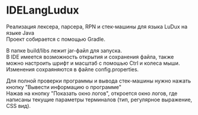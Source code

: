 # IDELangLudux

Реализация лексера, парсера, RPN и стек-машины для языка LuDux на языке Java<br/>
Проект собирается с помощью Gradle.<br/>

В папке build/libs лежит jar-файл для запуска.<br/>
В IDE имеется возможность открытия и сохранения файла, также можно настроить шрифт и масштаб с помошью Ctrl и колеса мыши.<br/>
Изменения сохраяняются в файле config.properties.<br/>

Для полной проверки программы и вывода стек-машины нужно нажать кнопку "Вывести информацию о программе"<br/>
Нажав на кнопку "Показать окно логов", откроется окно логов, где написаны текущие параметры терминалов
(тип, регулярное выражение, СSS вид).
